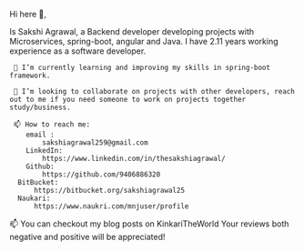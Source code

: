Hi here 👋,

Is Sakshi Agrawal, a Backend developer developing projects with  Microservices, spring-boot, angular and Java. I have 2.11 years working experience as a software developer.

	 🔭 I’m currently learning and improving my skills in spring-boot framework.
  
	 👯 I’m looking to collaborate on projects with other developers, reach out to me if you need someone to work on projects together study/business.
  
	 📫 How to reach me: 
	    email : 
	        sakshiagrawal259@gmail.com
	    LinkedIn:
	        https://www.linkedin.com/in/thesakshiagrawal/
	    Github:
	        https://github.com/9406886320
      BitBucket:
          https://bitbucket.org/sakshiagrawal25
      Naukari:
          https://www.naukri.com/mnjuser/profile
	  
  📫 You can checkout my blog posts on KinkariTheWorld Your reviews both negative and positive will be appreciated!

